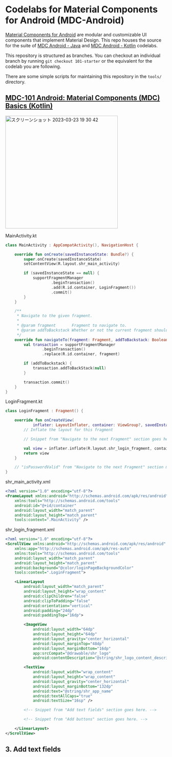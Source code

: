 # Codelabs for Material Components for Android (MDC-Android)

[Material Components for Android](https://material.io/components/android/) are modular and customizable UI
components that implement Material Design. This repo houses the source for the suite of [MDC Android - Java](https://material.io/collections/developer-tutorials/#android-java) and [MDC Android - Kotlin](https://material.io/collections/developer-tutorials/#android-kotlin) codelabs.

This repository is structured as branches. You can checkout an individual branch by running `git checkout 101-starter` or the equivalent for the codelab you are following.

There are some simple scripts for maintaining this repository in the `tools/` directory.

## [MDC-101 Android: Material Components (MDC) Basics (Kotlin)](https://codelabs.developers.google.com/codelabs/mdc-101-kotlin)

<img width="351" alt="スクリーンショット 2023-03-23 19 30 42" src="https://user-images.githubusercontent.com/47273077/227176323-74f1d629-5112-4768-98fd-f244771cec9a.png">

MainActivity.kt
```kt
class MainActivity : AppCompatActivity(), NavigationHost {

    override fun onCreate(savedInstanceState: Bundle?) {
        super.onCreate(savedInstanceState)
        setContentView(R.layout.shr_main_activity)

        if (savedInstanceState == null) {
            supportFragmentManager
                    .beginTransaction()
                    .add(R.id.container, LoginFragment())
                    .commit()
        }
    }

    /**
     * Navigate to the given fragment.
     *
     * @param fragment       Fragment to navigate to.
     * @param addToBackstack Whether or not the current fragment should be added to the backstack.
     */
    override fun navigateTo(fragment: Fragment, addToBackstack: Boolean) {
        val transaction = supportFragmentManager
                .beginTransaction()
                .replace(R.id.container, fragment)

        if (addToBackstack) {
            transaction.addToBackStack(null)
        }

        transaction.commit()
    }
}
```

LoginFragment.kt
```kt
class LoginFragment : Fragment() {

    override fun onCreateView(
            inflater: LayoutInflater, container: ViewGroup?, savedInstanceState: Bundle?): View? {
        // Inflate the layout for this fragment

        // Snippet from "Navigate to the next Fragment" section goes here.

        val view = inflater.inflate(R.layout.shr_login_fragment, container, false)
        return view
    }

    // "isPasswordValid" from "Navigate to the next Fragment" section method goes here
}
```

shr_main_activity.xml
```xml
<?xml version="1.0" encoding="utf-8"?>
<FrameLayout xmlns:android="http://schemas.android.com/apk/res/android"
    xmlns:tools="http://schemas.android.com/tools"
    android:id="@+id/container"
    android:layout_width="match_parent"
    android:layout_height="match_parent"
    tools:context=".MainActivity" />
```

shr_login_fragment.xml
```xml
<?xml version="1.0" encoding="utf-8"?>
<ScrollView xmlns:android="http://schemas.android.com/apk/res/android"
    xmlns:app="http://schemas.android.com/apk/res-auto"
    xmlns:tools="http://schemas.android.com/tools"
    android:layout_width="match_parent"
    android:layout_height="match_parent"
    android:background="@color/loginPageBackgroundColor"
    tools:context=".LoginFragment">

    <LinearLayout
        android:layout_width="match_parent"
        android:layout_height="wrap_content"
        android:clipChildren="false"
        android:clipToPadding="false"
        android:orientation="vertical"
        android:padding="24dp"
        android:paddingTop="16dp">

        <ImageView
            android:layout_width="64dp"
            android:layout_height="64dp"
            android:layout_gravity="center_horizontal"
            android:layout_marginTop="48dp"
            android:layout_marginBottom="16dp"
            app:srcCompat="@drawable/shr_logo"
            android:contentDescription="@string/shr_logo_content_description"  />

        <TextView
            android:layout_width="wrap_content"
            android:layout_height="wrap_content"
            android:layout_gravity="center_horizontal"
            android:layout_marginBottom="132dp"
            android:text="@string/shr_app_name"
            android:textAllCaps="true"
            android:textSize="16sp" />

        <!-- Snippet from "Add text fields" section goes here. -->

        <!-- Snippet from "Add buttons" section goes here. -->

    </LinearLayout>
</ScrollView>
```

## 3. Add text fields
